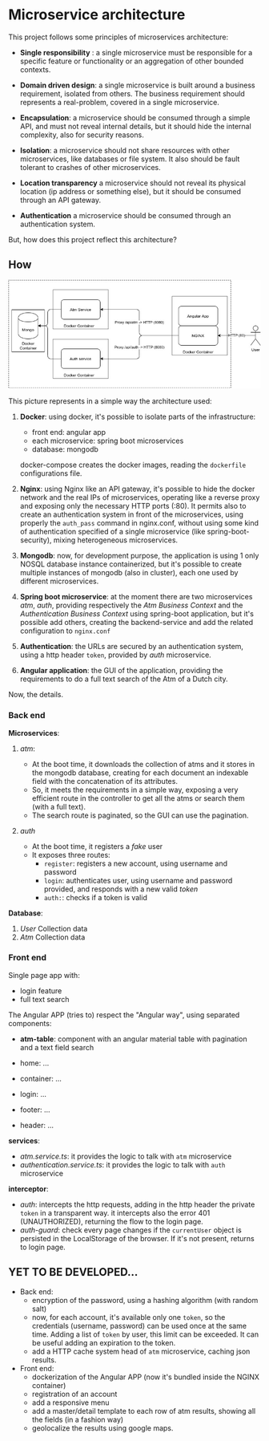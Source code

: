 # Microservice architecture

This project follows some principles of microservices architecture:
- **Single responsibility** :
a single microservice must be responsible for a specific feature or functionality or an aggregation of other bounded contexts.

- **Domain driven design**:
a single microservice is built around a business requirement, isolated from others. The business requirement should represents a real-problem, covered in a single microservice.  

- **Encapsulation**:
a microservice should be consumed through a simple API, and must not reveal internal details, but it should hide the internal complexity, also for security reasons.

- **Isolation**:
a microservice should not share resources with other microservices, like databases or file system. It also should be fault tolerant to crashes of other microservices.

- **Location transparency**
a microservice should not reveal its physical location (ip address or something else), but it should be consumed through an API gateway.

- **Authentication**
a microservice should be consumed through an authentication system.

But, how does this project reflect this architecture?

## How

![architecture](docs/single-host.jpg)

This picture represents in a simple way the architecture used:

1. **Docker**: using docker, it's possible to isolate parts of the infrastructure:
    - front end: angular app
    - each microservice: spring boot microservices
    - database: mongodb
    
    docker-compose creates the docker images, reading the `dockerfile` configurations file.
   
2. **Nginx**: using Nginx like an API gateway, it's possible to hide the docker network and the real IPs of microservices, operating like a reverse proxy and exposing only the necessary HTTP ports (:80).
It permits also to create an authentication system in front of the microservices, using properly the `auth_pass` command in nginx.conf, without using some kind of authentication specified of a single microservice (like spring-boot-security), mixing heterogeneous microservices.

3. **Mongodb**: now, for development purpose, the application is using 1 only NOSQL database instance containerized, but it's possible to create multiple instances of mongodb (also in cluster), each one used by different microservices.    

4. **Spring boot microservice**: at the moment there are two microservices *atm*, *auth*, providing respectively the *Atm Business Context* and the *Authentication Business Context* using spring-boot application, but it's possible add others, creating the backend-service and add the related configuration to `nginx.conf`

5. **Authentication**: the URLs are secured by an authentication system, using a http header `token`, provided by *auth* microservice.  

6. **Angular application**: the GUI of the application, providing the requirements to do a full text search of the Atm of a Dutch city. 
      
Now, the details.  
   
### Back end

**Microservices**:
1. *atm*:
    - At the boot time, it downloads the collection of atms and it stores in the mongodb database, creating for each document an indexable field with the concatenation of its attributes.
    - So, it meets the requirements in a simple way, exposing a very efficient route in the controller to get all the atms or search them (with a full text). 
    - The search route is paginated, so the GUI can use the pagination. 
    
2. *auth*
    - At the boot time, it registers a *fake* user
    - It exposes three routes:
        - `register`: registers a new account, using username and password
        - `login`: authenticates user, using username and password provided, and responds with a new valid *token*
        - `auth:`: checks if a token is valid

**Database**:
1. *User* Collection data
2. *Atm* Collection data

### Front end

Single page app with:
- login feature
- full text search 

The Angular APP (tries to) respect the "Angular way", using separated components:
- **atm-table**: component with an angular material table with pagination and a text field search

- home: ...

- container: ...

- login: ...

- footer: ...

- header: ...

**services**:
- *atm.service.ts*: it provides the logic to talk with `atm` microservice
- *authentication.service.ts*: it provides the logic to talk with `auth` microservice

**interceptor**:
- *auth*: intercepts the http requests, adding in the http header the private `token` in a transparent way. it intercepts also the error 401 (UNAUTHORIZED), returning the flow to the login page.
- *auth-guard*: check every page changes if the `currentUser` object is persisted in the LocalStorage of the browser. If it's not present, returns to login page.

## YET TO BE DEVELOPED...
- Back end: 
    - encryption of the password, using a hashing algorithm (with random salt) 
    - now, for each account, it's available only one `token`, so the credentials (username, password) can be used once at the same time. Adding a list of `token` by user, this limit can be exceeded.
     It can be useful adding an expiration to the token.
    - add a HTTP cache system head of `atm` microservice, caching json results. 
- Front end:
    - dockerization of the Angular APP (now it's bundled inside the NGINX container) 
    - registration of an account
    - add a responsive menu
    - add a master/detail template to each row of atm results, showing all the fields (in a fashion way)
    - geolocalize the results using google maps.

